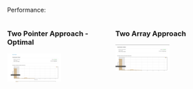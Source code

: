 Performance:

<div style="display: flex; flex-direction: row">

   <div style="display: flex; flex-direction: column">
        <h3>Two Pointer Approach - <b>Optimal</b></h3>
        <img src="screenshot_solution3.png" style="width: 50%"/>
   </div>
   <div style="display: flex; flex-direction: column">
        <h3>Two Array Approach</h3>
        <img src="screenshot_solution2.png" style="width: 50%"/>
   </div>
    
</div>

